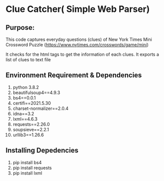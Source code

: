 # Clue Catcher( Simple Web Parser)

## Purpose: 
This code captures everyday questions (clues)  of New York Times Mini Crossword Puzzle (https://www.nytimes.com/crosswords/game/mini) 

It checks for the html tags to get the information of each clues.
It exports a list of clues to text file

## Environment Requirement & Dependencies
1) python 3.8.2
2) beautifulsoup4==4.9.3
3) bs4==0.0.1
4) certifi==2021.5.30
5) charset-normalizer==2.0.4
6) idna==3.2
7) lxml==4.6.3
8) requests==2.26.0
9) soupsieve==2.2.1
10) urllib3==1.26.6

## Installing Depedencies
1) pip install bs4
2) pip install requests
3) pip install lxml
